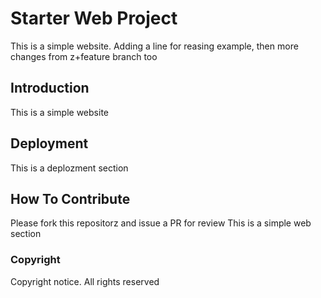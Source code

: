 # Starter Web Project

This is a simple website. Adding a line for reasing example, then more changes from z+feature branch too

## Introduction

This is a simple website

## Deployment

This is a deplozment section

## How To Contribute

Please fork this repositorz and issue a PR for review
This is a simple web section

### Copyright
Copyright notice. All rights reserved